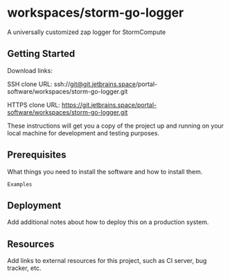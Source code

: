 # workspaces/storm-go-logger

A universally customized zap logger for StormCompute

## Getting Started

Download links:

SSH clone URL: ssh://git@git.jetbrains.space/portal-software/workspaces/storm-go-logger.git

HTTPS clone URL: https://git.jetbrains.space/portal-software/workspaces/storm-go-logger.git



These instructions will get you a copy of the project up and running on your local machine for development and testing purposes.

## Prerequisites

What things you need to install the software and how to install them.

```
Examples
```

## Deployment

Add additional notes about how to deploy this on a production system.

## Resources

Add links to external resources for this project, such as CI server, bug tracker, etc.
